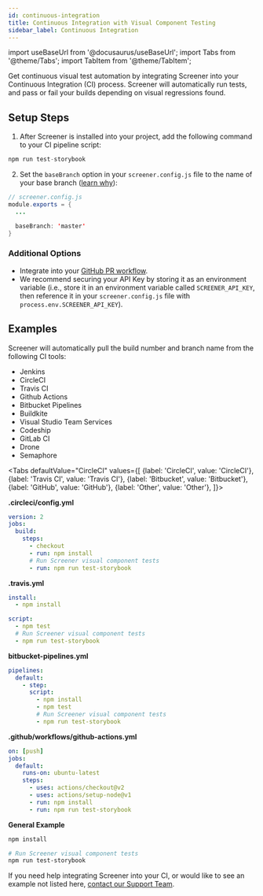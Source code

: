 ```yaml
---
id: continuous-integration
title: Continuous Integration with Visual Component Testing
sidebar_label: Continuous Integration
---
```


import useBaseUrl from '@docusaurus/useBaseUrl';
import Tabs from '@theme/Tabs';
import TabItem from '@theme/TabItem';

Get continuous visual test automation by integrating Screener into your Continuous Integration (CI) process. Screener will automatically run tests, and pass or fail your builds depending on visual regressions found.

## Setup Steps

1. After Screener is installed into your project, add the following command to your CI pipeline script:
  ```java
  npm run test-storybook
  ```
2. Set the `baseBranch` option in your `screener.config.js` file to the name of your base branch ([learn why](/visual/component-testing/workflow/baseline-branch)):
  ```java
  // screener.config.js
  module.exports = {
    ...

    baseBranch: 'master'
  }
  ```

### Additional Options

* Integrate into your [GitHub PR workflow](/visual/component-testing/integrations/github).
* We recommend securing your API Key by storing it as an environment variable (i.e., store it in an environment variable called `SCREENER_API_KEY`, then reference it in your `screener.config.js` file with `process.env.SCREENER_API_KEY`).

## Examples

Screener will automatically pull the build number and branch name from the following CI tools:

* Jenkins
* CircleCI
* Travis CI
* Github Actions
* Bitbucket Pipelines
* Buildkite
* Visual Studio Team Services
* Codeship
* GitLab CI
* Drone
* Semaphore


<Tabs
  defaultValue="CircleCI"
  values={[
    {label: 'CircleCI', value: 'CircleCI'},
    {label: 'Travis CI', value: 'Travis CI'},
    {label: 'Bitbucket', value: 'Bitbucket'},
    {label: 'GitHub', value: 'GitHub'},
    {label: 'Other', value: 'Other'},
  ]}>

<TabItem value="CircleCI">

**.circleci/config.yml**

```yaml
version: 2
jobs:
  build:
    steps:
      - checkout
      - run: npm install
      # Run Screener visual component tests
      - run: npm run test-storybook
```

</TabItem>
<TabItem value="Travis CI">

**.travis.yml**

```yaml
install:
  - npm install

script:
  - npm test
  # Run Screener visual component tests
  - npm run test-storybook
```

</TabItem>
<TabItem value="Bitbucket">

**bitbucket-pipelines.yml**

```yaml
pipelines:
  default:
    - step:
      script:
        - npm install
        - npm test
        # Run Screener visual component tests
        - npm run test-storybook
```        

</TabItem>
<TabItem value="GitHub">

**.github/workflows/github-actions.yml**

```yaml
on: [push]
jobs:
  default:
    runs-on: ubuntu-latest
    steps:
      - uses: actions/checkout@v2
      - uses: actions/setup-node@v1
      - run: npm install
      - run: npm run test-storybook
```

</TabItem>
<TabItem value="Other">

**General Example**

```bash
npm install

# Run Screener visual component tests
npm run test-storybook
```

</TabItem>
</Tabs>



If you need help integrating Screener into your CI, or would like to see an example not listed here, [contact our Support Team](https://saucelabs.com/training-support).
